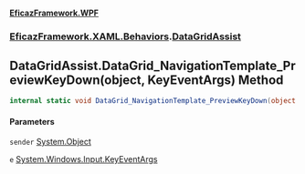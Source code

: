 #### [EficazFramework.WPF](EficazFrameworkWPF.md 'EficazFramework WPF')
### [EficazFramework.XAML.Behaviors](EficazFrameworkWPF.md#EficazFramework.XAML.Behaviors 'EficazFramework.XAML.Behaviors').[DataGridAssist](EficazFramework.XAML.Behaviors/DataGridAssist.md 'EficazFramework.XAML.Behaviors.DataGridAssist')

## DataGridAssist.DataGrid_NavigationTemplate_PreviewKeyDown(object, KeyEventArgs) Method

```csharp
internal static void DataGrid_NavigationTemplate_PreviewKeyDown(object sender, System.Windows.Input.KeyEventArgs e);
```
#### Parameters

<a name='EficazFramework.XAML.Behaviors.DataGridAssist.DataGrid_NavigationTemplate_PreviewKeyDown(object,System.Windows.Input.KeyEventArgs).sender'></a>

`sender` [System.Object](https://docs.microsoft.com/en-us/dotnet/api/System.Object 'System.Object')

<a name='EficazFramework.XAML.Behaviors.DataGridAssist.DataGrid_NavigationTemplate_PreviewKeyDown(object,System.Windows.Input.KeyEventArgs).e'></a>

`e` [System.Windows.Input.KeyEventArgs](https://docs.microsoft.com/en-us/dotnet/api/System.Windows.Input.KeyEventArgs 'System.Windows.Input.KeyEventArgs')